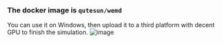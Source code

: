 ### The docker image is ```qutesun/wemd```

You can use it on Windows, then upload it to a third platform with decent GPU to finish the simulation.
![image](https://github.com/quantaosun/openmm.py/assets/75652473/5cc3d1da-f8b1-4304-b5c9-47a145d1b655)


